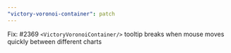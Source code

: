 ```yaml
---
"victory-voronoi-container": patch
---
```


Fix: #2369 `<VictoryVoronoiContainer/>` tooltip breaks when mouse moves quickly between different charts
